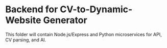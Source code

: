 # Backend for CV-to-Dynamic-Website Generator

This folder will contain Node.js/Express and Python microservices for API, CV parsing, and AI.
